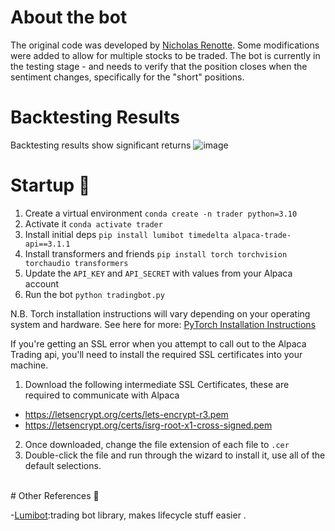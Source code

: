 # About the bot
The original code was developed by <a href="https://www.youtube.com/watch?v=c9OjEThuJjY&ab_channel=NicholasRenotte" target="_blank">Nicholas Renotte</a>.
Some modifications were added to allow for multiple stocks to be traded.
The bot is currently in the testing stage - and needs to verify that the position closes when the sentiment changes, specifically for the "short" positions.

# Backtesting Results
Backtesting results show significant returns
![image](https://github.com/Rezident16/Trading_Bot/assets/137537436/ec580473-d1e6-45aa-aa7c-5326356735fd)

# Startup 🚀
1. Create a virtual environment `conda create -n trader python=3.10` 
2. Activate it `conda activate trader`
3. Install initial deps `pip install lumibot timedelta alpaca-trade-api==3.1.1`
4. Install transformers and friends `pip install torch torchvision torchaudio transformers` 
5. Update the `API_KEY` and `API_SECRET` with values from your Alpaca account 
6. Run the bot `python tradingbot.py`

<p>N.B. Torch installation instructions will vary depending on your operating system and hardware. See here for more: 
<a href="pytorch.org/">PyTorch Installation Instructions</a></p>

If you're getting an SSL error when you attempt to call out to the Alpaca Trading api, you'll need to install the required SSL certificates into your machine.
1. Download the following intermediate SSL Certificates, these are required to communicate with Alpaca
* https://letsencrypt.org/certs/lets-encrypt-r3.pem 
* https://letsencrypt.org/certs/isrg-root-x1-cross-signed.pem 
2. Once downloaded, change the file extension of each file to `.cer` 
3. Double-click the file and run through the wizard to install it, use all of the default selections. 

</br>
# Other References 🔗

<p>-<a href="github.com/Lumiwealth/lumibot)">Lumibot</a>:trading bot library, makes lifecycle stuff easier .</p>
